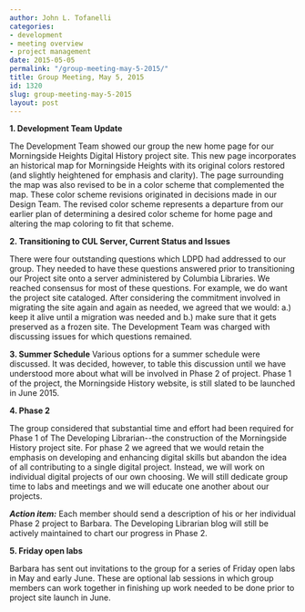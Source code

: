 ```yaml
---
author: John L. Tofanelli
categories:
- development
- meeting overview
- project management
date: 2015-05-05
permalink: "/group-meeting-may-5-2015/"
title: Group Meeting, May 5, 2015
id: 1320
slug: group-meeting-may-5-2015
layout: post
---
```


<strong>1. Development Team Update</strong>

The Development Team showed our group the new home page for our Morningside Heights Digital History project
  site. This new page incorporates an historical map for Morningside Heights with
  its original colors restored (and slightly heightened for emphasis and clarity).
  The page surrounding the map was also revised to be in a color scheme that complemented
  the map. These color scheme revisions originated in decisions made in our Design
  Team. The revised color scheme represents a departure from our earlier plan of determining
  a desired color scheme for home page and altering the map coloring to fit that scheme.


<strong>2. Transitioning to CUL Server, Current Status and Issues</strong>

There were four outstanding questions which LDPD had addressed to our group. They needed
  to have these questions answered prior to transitioning our Project site onto a
  server administered by Columbia Libraries. We reached consensus for most of these
  questions. For example, we do want the project site cataloged. After considering
  the commitment involved in migrating the site again and again as needed, we agreed
  that we would: a.) keep it alive until a migration was needed and b.) make sure
  that it gets preserved as a frozen site. The Development Team was charged with discussing
  issues for which questions remained.

<strong>3. Summer Schedule</strong>
Various options for a summer schedule were discussed. It was decided, however, to table
  this discussion until we have understood more about what will be involved in Phase
  2 of project. Phase 1 of the project, the Morningside History website, is still
  slated to be launched in June 2015.

<strong>4. Phase 2</strong>

The group considered that substantial time and effort had been required for Phase 1 of The Developing
  Librarian--the construction of the Morningside History project site. For phase 2
  we agreed that we would retain the emphasis on developing and enhancing digital
  skills but abandon the idea of all contributing to a single digital project. Instead,
  we will work on individual digital projects of our own choosing. We will still dedicate
  group time to labs and meetings and we will educate one another about our projects.

___Action item:___ Each member should send a description of his or her individual Phase
  2 project to Barbara. The Developing Librarian blog will still be actively maintained
  to chart our progress in Phase 2.

<strong>5. Friday open labs</strong>

Barbara has sent out invitations to the group for a series of Friday open labs in May and early
  June. These are optional lab sessions in which group members can work together in
  finishing up work needed to be done prior to project site launch in June.
